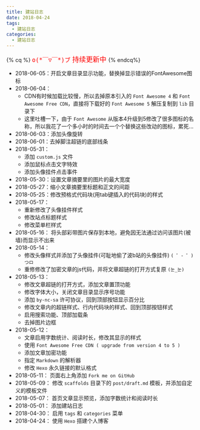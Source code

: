 ```yaml
---
title: 建站日志
date: 2018-04-24
tags:
  - 建站日志
categories:
  - 建站日志
---
```

{% cq %}
<font color="red" size="4px">`o(*￣▽￣*)ブ` 持续更新中 </font><i class="fa fa-refresh fa-lg fa-spin"></i>
{% endcq%}
* 2018-06-05：开启文章目录显示功能，替换掉显示错误的FontAwesome图标
* 2018-06-04：
	* CDN有时候加载比较慢，所以去掉原本引入的 `Font Awesome 4` 和 `Font Awesome Free CDN`，直接将下载好的 `Font Awesome 5` 解压复制到 `lib` 目录下
	* 这里吐槽一下，由于 `Font Awesome` 从版本4升级到5修改了很多图标的名称，所以我花了一个多小时的时间去一个个替换这些改动的图标，累死...
* 2018-06-03：添加头像旋转
* 2018-06-01：去掉脚注超链的底部线条
* 2018-05-31：
	* 添加 `custom.js` 文件
	* 添加鼠标点击文字特效
	* 添加头像挂件点击事件
* 2018-05-30：设置文章摘要里的图片的最大宽度
* 2018-05-27：缩小文章摘要里标题和正文的间距
* 2018-05-25：修改预格式代码块(用tab键插入的代码块)的样式
* 2018-05-17： 
	* 重新修改了头像挂件样式
	* 修改站点标题样式
	* 修改菜单栏样式
* 2018-05-16： 将头部彩带图片保存到本地，避免因无法通过访问该图片(被墙)而显示不出来
* 2018-05-14：
	* 修改头像样式并添加了头像挂件(可耻地偷了波b站的头像挂件) `( ゜- ゜)つロ`
	* 重修修改了加密文章的js代码，并将文章超链的打开方式复原 `(눈_눈)`
* 2018-05-13：
	* 修改文章超链的打开方式，添加文章置顶功能
	* 修改字体大小，关闭文章目录显示序号功能
	* 添加 `by-nc-sa` 许可协议，回到顶部按钮显示百分比
	* 修改文章内的超链样式、行内代码块的样式、回到顶部按钮样式
	* 启用搜索功能、顶部加载条
	* 去掉图片边框
* 2018-05-12：
	* 文章启用字数统计、阅读时长，修改其显示的样式
	* 使用 `Font Awesome Free CDN ( upgrade from version 4 to 5 )`
	* 添加文章加密功能
	* 指定 `Markdown` 的解析器
	* 修改 `Hexo` 永久链接的默认格式
* 2018-05-11： 页面右上角添加 `Fork me on GitHub`
* 2018-05-09： 修改 `scaffolds` 目录下的 `post/draft.md` 模板，并添加自定义的模板文件
* 2018-05-07： 首页文章显示预览，添加字数统计和阅读时长
* 2018-05-01： 添加建站日志
* 2018-04-30： 启用 `tags` 和 `categories` 菜单
* 2018-04-24： 使用 `Hexo` 搭建个人博客